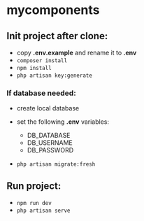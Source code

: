 # mycomponents

## Init project after clone:
* copy **.env.example** and rename it to **.env**
* `composer install`
* `npm install`
* `php artisan key:generate`

### If database needed:
* create local database
* set the following **.env** variables:
    * DB_DATABASE
    * DB_USERNAME
    * DB_PASSWORD

* `php artisan migrate:fresh`


## Run project:

* `npm run dev`
* `php artisan serve`
